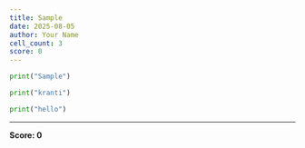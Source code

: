 ```yaml
---
title: Sample
date: 2025-08-05
author: Your Name
cell_count: 3
score: 0
---
```


```python
print("Sample")

```


```python
print("kranti")

```


```python
print("hello")
```


---
**Score: 0**